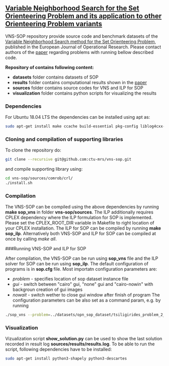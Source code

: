 ## [Variable Neighborhood Search for the Set Orienteering Problem and its application to other Orienteering Problem variants](https://doi.org/10.1016/j.ejor.2019.01.047)

VNS-SOP repository provide source code and benchmark datasets of the [Variable Neighborhood Search method for the Set Orienteering Problem](https://doi.org/10.1016/j.ejor.2019.01.047), published in the European Journal of Operational Research. Please contact authors of the [paper](https://doi.org/10.1016/j.ejor.2019.01.047) regarding problems with running bellow described code. 

**Repository of contains following content:**
- **datasets** folder contains datasets of SOP
- **results** folder contains computational results shown in the [paper](https://doi.org/10.1016/j.ejor.2019.01.047)
- **sources** folder contains source codes for VNS and ILP for SOP 
- **visualization** folder contains python scripts for visualizing the results 


### Dependencies 

For Ubuntu 18.04 LTS the dependencies can be installed using apt as:
```bash 
sudo apt-get install make ccache build-essential pkg-config liblog4cxx-dev libcairo2-dev libboost-filesystem-dev libboost-program-options-dev libboost-thread-dev libboost-iostreams-dev libboost-system-dev
```
### Cloning and compilation of supporting libraries
To clone the repository do:
```bash 
git clone --recursive git@github.com:ctu-mrs/vns-sop.git
```
and compile supporting library using:
```bash 
cd vns-sop/sources/comrob/crl/
./install.sh
```


### Compilation

The VNS-SOP can be compiled using the above dependencies by running **make sop\_vns** in folder **vns-sop/sources**. 
The ILP additionally requires CPLEX dependency where the ILP formulation for SOP is implemented. Please set the CPLEX_ROOT_DIR variable in Makefile to right location of your CPLEX installation. The ILP for SOP can be compiled by running **make sop\_ilp**. Alternatively both VNS-SOP and ILP for SOP can be compiled at once by calling _make all_.

###Running VNS-SOP and ILP for SOP

After compilation, the VNS-SOP can be run using **sop\_vns** file and the ILP solver for SOP can be run using **sop\_ilp**.
The default configuration of programs is in **sop.cfg** file. 
Most importatn configuration parameters are:
- _problem_ - specifies location of sop dataset instance file
- _gui_ - switch between "cairo" gui, "none" gui and "cairo-nowin" with backgroun creation of gui images
- _nowait_ - switch wether to close gui window after finish of program
The configuration parameters can be also set as a command param, e.g. by running
```bash
./sop_vns --problem=../datasets/opn_sop_dataset/tsiligirides_problem_2_budget_30_d_50_s_08.sop --gui=cairo --nowait=0
```

### Visualization

Vizualization script **show_solution.py** can be used to show the last solution recorded in result log **sources/results/results.log**.
To be able to run the script, following dependencies have to be installed:
```bash
sudo apt-get install python3-shapely python3-descartes
```
